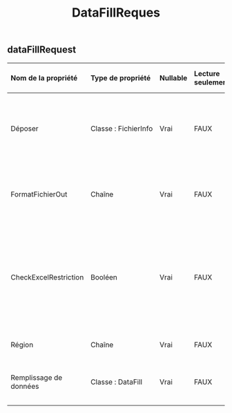 ﻿---
title: DataFillReques
second_title: Aspose.Cells Cloud Documen
type: docs
url: /fr/specification/model/datafillrequest/
description: "Aspose.Cells Spécification du modèle cloud : DataFillRequest. Gérez sans effort Excel et d'autres feuilles de calcul avec des fonctionnalités telles que l'ouverture, la génération, l'édition, le fractionnement, la fusion, la comparaison et la conversion."
weight: 50
---
## **dataFillRequest**

 

| Nom de la propriété| Type de propriété| Nullable| Lecture seulement| Valeur par défaut| Description|
|:- |:- |:- |:- |:- |:- |
| Déposer| Classe : FichierInfo| Vrai| FAUX|| Fichiers de feuilles de calcul nécessitant le remplissage de données.|
| FormatFichierOut| Chaîne| Vrai| FAUX||terminer le nettoyage des données, outfile`s file format. `|
| CheckExcelRestriction| Booléen| Vrai| FAUX|| Vérifiez ou non la restriction du fichier de feuille de calcul lorsque l'utilisateur modifie les objets liés aux cellules.|
| Région| Chaîne| Vrai| FAUX|| Paramètres régionaux du classeur.|
| Remplissage de données| Classe : DataFill| Vrai| FAUX|| Remplissez la valeur par défaut des données.|

